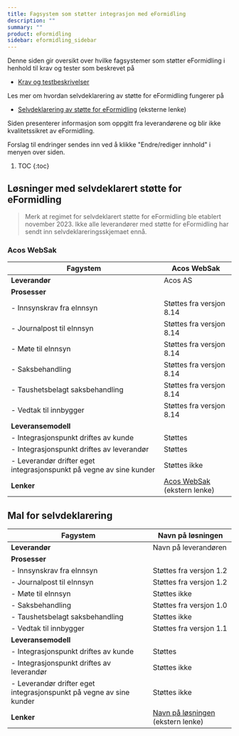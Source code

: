 ```yaml
---
title: Fagsystem som støtter integrasjon med eFormidling
description: ""
summary: ""
product: eFormidling
sidebar: eformidling_sidebar
---
```


Denne siden gir oversikt over hvilke fagsystemer som støtter eFormidling i henhold til krav og tester som beskrevet på
- [Krav og testbeskrivelser](../Testing/krav)

Les mer om hvordan selvdeklarering av støtte for eFormidling fungerer på
- [Selvdeklarering av støtte for eFormidling](https://samarbeid.digdir.no/eformidling/dette-er-eformidling/46#selvdeklarering_av_sttte_for_eformidling) (eksterne lenke)

Siden presenterer informasjon som oppgitt fra leverandørene og blir ikke kvalitetssikret av eFormidling.

Forslag til endringer sendes inn ved å klikke "Endre/rediger innhold" i menyen over siden.

1. TOC
{:toc}

## Løsninger med selvdeklarert støtte for eFormidling

> Merk at regimet for selvdeklarert støtte for eFormidling ble etablert november 2023. Ikke alle leverandører med støtte for eFormidling har sendt inn selvdeklareringsskjemaet ennå.

### Acos WebSak

| **Fagystem**                                                        | Acos WebSak                                                           |
|---------------------------------------------------------------------|-----------------------------------------------------------------------|
| **Leverandør**                                                      | Acos AS                                                               |
| **Prosesser**                                                       |                                                                       |
| - Innsynskrav fra eInnsyn                                           | Støttes fra versjon 8.14                                              |
| - Journalpost til eInnsyn                                           | Støttes fra versjon 8.14                                              |
| - Møte til eInnsyn                                                  | Støttes fra versjon 8.14                                              |
| - Saksbehandling                                                    | Støttes fra versjon 8.14                                              |
| - Taushetsbelagt saksbehandling                                     | Støttes fra versjon 8.14                                              |        
| - Vedtak til innbygger                                              | Støttes fra versjon 8.14                                              |
| **Leveransemodell**                                                 |                                                                       |
| - Integrasjonspunkt driftes av kunde                                | Støttes                                                               |
| - Integrasjonspunkt driftes av leverandør                           | Støttes                                                               |
| - Leverandør drifter eget integrasjonspunkt på vegne av sine kunder | Støttes ikke                                                          |
| **Lenker**                                                          | [Acos WebSak](https://www.acos.no/produkter-og-tjenester/sak-og-arkivsystem/websak/) (ekstern lenke) |

## Mal for selvdeklarering

| **Fagystem**                                                        | Navn på løsningen                                                     |
|---------------------------------------------------------------------|-----------------------------------------------------------------------|
| **Leverandør**                                                      | Navn på leverandøren                                                  |
| **Prosesser**                                                       |                                                                       |
| - Innsynskrav fra eInnsyn                                           | Støttes fra versjon 1.2                                               |
| - Journalpost til eInnsyn                                           | Støttes fra versjon 1.2                                               |
| - Møte til eInnsyn                                                  | Støttes ikke                                                          |
| - Saksbehandling                                                    | Støttes fra versjon 1.0                                               |
| - Taushetsbelagt saksbehandling                                     | Støttes ikke                                                          |        
| - Vedtak til innbygger                                              | Støttes fra versjon 1.1                                               |
| **Leveransemodell**                                                 |                                                                       |
| - Integrasjonspunkt driftes av kunde                                | Støttes                                                               |
| - Integrasjonspunkt driftes av leverandør                           | Støttes ikke                                                          |
| - Leverandør drifter eget integrasjonspunkt på vegne av sine kunder | Støttes ikke                                                          |
| **Lenker**                                                          | [Navn på løsningen](https://www.løsningen.no) (ekstern lenke)         |
